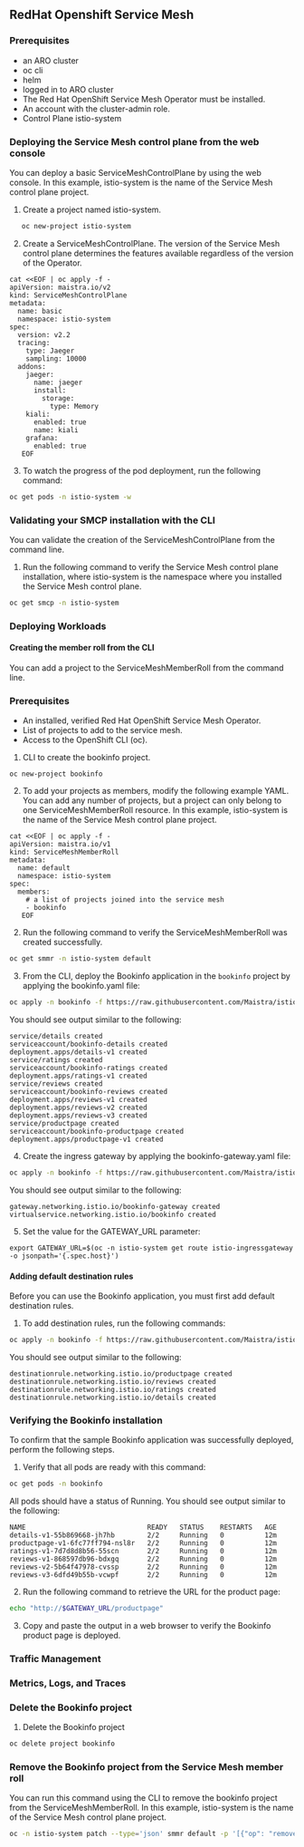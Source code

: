## RedHat Openshift Service Mesh

### Prerequisites

* an ARO cluster
* oc cli
* helm
* logged in to ARO cluster
* The Red Hat OpenShift Service Mesh Operator must be installed.
* An account with the cluster-admin role.
* Control Plane istio-system

### Deploying the Service Mesh control plane from the web console
You can deploy a basic ServiceMeshControlPlane by using the web console. In this example, istio-system is the name of the Service Mesh control plane project.

1. Create a project named istio-system.
```bash
   oc new-project istio-system
```
2. Create a ServiceMeshControlPlane. The version of the Service Mesh control plane determines the features available regardless of the version of the Operator.
```
cat <<EOF | oc apply -f - 
apiVersion: maistra.io/v2
kind: ServiceMeshControlPlane
metadata:
  name: basic
  namespace: istio-system
spec:
  version: v2.2
  tracing:
    type: Jaeger
    sampling: 10000
  addons:
    jaeger:
      name: jaeger
      install:
        storage:
          type: Memory
    kiali:
      enabled: true
      name: kiali
    grafana:
      enabled: true
   EOF
```
3. To watch the progress of the pod deployment, run the following command:
```bash
oc get pods -n istio-system -w
```
### Validating your SMCP installation with the CLI
You can validate the creation of the ServiceMeshControlPlane from the command line.
1. Run the following command to verify the Service Mesh control plane installation, where istio-system is the namespace where you installed the Service Mesh control plane.
```bash
oc get smcp -n istio-system
```
### Deploying Workloads
#### Creating the member roll from the CLI
You can add a project to the ServiceMeshMemberRoll from the command line.

### Prerequisites
* An installed, verified Red Hat OpenShift Service Mesh Operator.
* List of projects to add to the service mesh.
* Access to the OpenShift CLI (oc).
1. CLI to create the bookinfo project.
```
oc new-project bookinfo
```
2. To add your projects as members, modify the following example YAML. You can add any number of projects, but a project can only belong to one ServiceMeshMemberRoll resource. In this example, istio-system is the name of the Service Mesh control plane project.
```
cat <<EOF | oc apply -f - 
apiVersion: maistra.io/v1
kind: ServiceMeshMemberRoll
metadata:
  name: default
  namespace: istio-system
spec:
  members:
    # a list of projects joined into the service mesh
    - bookinfo
   EOF
```
2. Run the following command to verify the ServiceMeshMemberRoll was created successfully.
```bash
oc get smmr -n istio-system default
```
3. From the CLI, deploy the Bookinfo application in the `bookinfo` project by applying the bookinfo.yaml file:
```bash
oc apply -n bookinfo -f https://raw.githubusercontent.com/Maistra/istio/maistra-2.2/samples/bookinfo/platform/kube/bookinfo.yaml
```
You should see output similar to the following:
```
service/details created
serviceaccount/bookinfo-details created
deployment.apps/details-v1 created
service/ratings created
serviceaccount/bookinfo-ratings created
deployment.apps/ratings-v1 created
service/reviews created
serviceaccount/bookinfo-reviews created
deployment.apps/reviews-v1 created
deployment.apps/reviews-v2 created
deployment.apps/reviews-v3 created
service/productpage created
serviceaccount/bookinfo-productpage created
deployment.apps/productpage-v1 created
```
4. Create the ingress gateway by applying the bookinfo-gateway.yaml file:
```bash
oc apply -n bookinfo -f https://raw.githubusercontent.com/Maistra/istio/maistra-2.2/samples/bookinfo/networking/bookinfo-gateway.yaml
```
You should see output similar to the following:
```
gateway.networking.istio.io/bookinfo-gateway created
virtualservice.networking.istio.io/bookinfo created
```
5. Set the value for the GATEWAY_URL parameter:
```
export GATEWAY_URL=$(oc -n istio-system get route istio-ingressgateway -o jsonpath='{.spec.host}')
```
#### Adding default destination rules
Before you can use the Bookinfo application, you must first add default destination rules.
1. To add destination rules, run the following commands:
```bash
oc apply -n bookinfo -f https://raw.githubusercontent.com/Maistra/istio/maistra-2.2/samples/bookinfo/networking/destination-rule-all.yaml
```
You should see output similar to the following:
```
destinationrule.networking.istio.io/productpage created
destinationrule.networking.istio.io/reviews created
destinationrule.networking.istio.io/ratings created
destinationrule.networking.istio.io/details created
```
### Verifying the Bookinfo installation
To confirm that the sample Bookinfo application was successfully deployed, perform the following steps.
1. Verify that all pods are ready with this command:
```bash
oc get pods -n bookinfo
```
All pods should have a status of Running. You should see output similar to the following:
```
NAME                              READY   STATUS    RESTARTS   AGE
details-v1-55b869668-jh7hb        2/2     Running   0          12m
productpage-v1-6fc77ff794-nsl8r   2/2     Running   0          12m
ratings-v1-7d7d8d8b56-55scn       2/2     Running   0          12m
reviews-v1-868597db96-bdxgq       2/2     Running   0          12m
reviews-v2-5b64f47978-cvssp       2/2     Running   0          12m
reviews-v3-6dfd49b55b-vcwpf       2/2     Running   0          12m
```
2. Run the following command to retrieve the URL for the product page:
```bash
echo "http://$GATEWAY_URL/productpage"
```
3. Copy and paste the output in a web browser to verify the Bookinfo product page is deployed.


### Traffic Management
### Metrics, Logs, and Traces

### Delete the Bookinfo project

1. Delete the Bookinfo project
```bash
oc delete project bookinfo
```

### Remove the Bookinfo project from the Service Mesh member roll

You can run this command using the CLI to remove the bookinfo project from the ServiceMeshMemberRoll. In this example, istio-system is the name of the Service Mesh control plane project.
```bash
oc -n istio-system patch --type='json' smmr default -p '[{"op": "remove", "path": "/spec/members", "value":["'"bookinfo"'"]}]'
```
